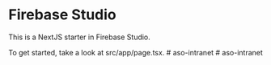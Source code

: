 # Firebase Studio

This is a NextJS starter in Firebase Studio.

To get started, take a look at src/app/page.tsx.
#   a s o - i n t r a n e t  
 #   a s o - i n t r a n e t  
 